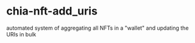 # chia-nft-add_uris
automated system of aggregating all NFTs in a "wallet" and updating the URIs in bulk
